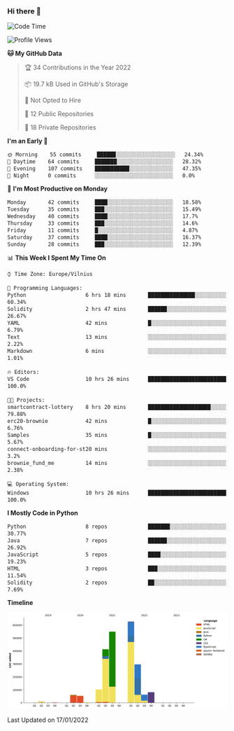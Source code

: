 ### Hi there 👋

<!--START_SECTION:waka-->
![Code Time](http://img.shields.io/badge/Code%20Time-538%20hrs%2044%20mins-blue)

![Profile Views](http://img.shields.io/badge/Profile%20Views-0-blue)

**🐱 My GitHub Data** 

> 🏆 34 Contributions in the Year 2022
 > 
> 📦 19.7 kB Used in GitHub's Storage 
 > 
> 🚫 Not Opted to Hire
 > 
> 📜 12 Public Repositories 
 > 
> 🔑 18 Private Repositories  
 > 
**I'm an Early 🐤** 

```text
🌞 Morning    55 commits     ██████░░░░░░░░░░░░░░░░░░░   24.34% 
🌆 Daytime    64 commits     ███████░░░░░░░░░░░░░░░░░░   28.32% 
🌃 Evening    107 commits    ███████████░░░░░░░░░░░░░░   47.35% 
🌙 Night      0 commits      ░░░░░░░░░░░░░░░░░░░░░░░░░   0.0%

```
📅 **I'm Most Productive on Monday** 

```text
Monday       42 commits     ████░░░░░░░░░░░░░░░░░░░░░   18.58% 
Tuesday      35 commits     ███░░░░░░░░░░░░░░░░░░░░░░   15.49% 
Wednesday    40 commits     ████░░░░░░░░░░░░░░░░░░░░░   17.7% 
Thursday     33 commits     ███░░░░░░░░░░░░░░░░░░░░░░   14.6% 
Friday       11 commits     █░░░░░░░░░░░░░░░░░░░░░░░░   4.87% 
Saturday     37 commits     ████░░░░░░░░░░░░░░░░░░░░░   16.37% 
Sunday       28 commits     ███░░░░░░░░░░░░░░░░░░░░░░   12.39%

```


📊 **This Week I Spent My Time On** 

```text
⌚︎ Time Zone: Europe/Vilnius

💬 Programming Languages: 
Python                   6 hrs 18 mins       ███████████████░░░░░░░░░░   60.34% 
Solidity                 2 hrs 47 mins       ██████░░░░░░░░░░░░░░░░░░░   26.67% 
YAML                     42 mins             █░░░░░░░░░░░░░░░░░░░░░░░░   6.79% 
Text                     13 mins             ░░░░░░░░░░░░░░░░░░░░░░░░░   2.22% 
Markdown                 6 mins              ░░░░░░░░░░░░░░░░░░░░░░░░░   1.01%

🔥 Editors: 
VS Code                  10 hrs 26 mins      █████████████████████████   100.0%

🐱‍💻 Projects: 
smartcontract-lottery    8 hrs 20 mins       ████████████████████░░░░░   79.88% 
erc20-brownie            42 mins             █░░░░░░░░░░░░░░░░░░░░░░░░   6.76% 
Samples                  35 mins             █░░░░░░░░░░░░░░░░░░░░░░░░   5.67% 
connect-onboarding-for-st20 mins             ░░░░░░░░░░░░░░░░░░░░░░░░░   3.2% 
brownie_fund_me          14 mins             ░░░░░░░░░░░░░░░░░░░░░░░░░   2.38%

💻 Operating System: 
Windows                  10 hrs 26 mins      █████████████████████████   100.0%

```

**I Mostly Code in Python** 

```text
Python                   8 repos             ███████░░░░░░░░░░░░░░░░░░   30.77% 
Java                     7 repos             ██████░░░░░░░░░░░░░░░░░░░   26.92% 
JavaScript               5 repos             ████░░░░░░░░░░░░░░░░░░░░░   19.23% 
HTML                     3 repos             ███░░░░░░░░░░░░░░░░░░░░░░   11.54% 
Solidity                 2 repos             ██░░░░░░░░░░░░░░░░░░░░░░░   7.69%

```


**Timeline**

![Chart not found](https://raw.githubusercontent.com/BenasVolkovas/BenasVolkovas/main/charts/bar_graph.png) 


 Last Updated on 17/01/2022
<!--END_SECTION:waka-->
